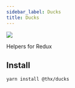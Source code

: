 ```yaml
---
sidebar_label: Ducks
title: Ducks
---
```


[![](assets/coverage/ducks/coverage.svg)](assets/coverage/ducks/index.html)

Helpers for Redux

## Install
```
yarn install @thx/ducks
```

